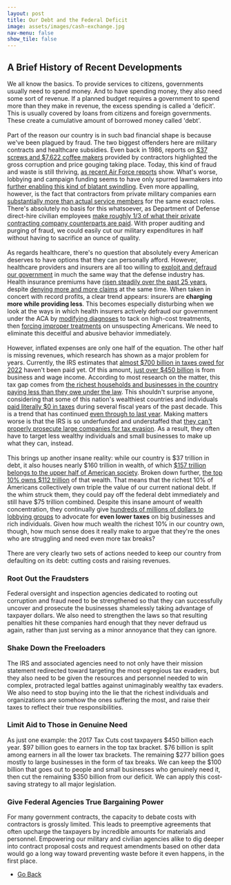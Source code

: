 ```yaml
---
layout: post
title: Our Debt and the Federal Deficit
image: assets/images/cash-exchange.jpg
nav-menu: false
show_tile: false
---
```



<!-- Content -->
<h2 id="content">A Brief History of Recent Developments</h2>

<p>We all know the basics. To provide services to citizens, governments usually need to spend money. And to have spending money, they also need some sort of revenue. If a planned budget requires a government to spend more than they make in revenue, the excess spending is called a 'deficit'. This is usually covered by loans from citizens and foreign governments. These create a cumulative amount of borrowed money called 'debt'.
	<br /><br />
  Part of the reason our country is in such bad financial shape is because we've been plagued by fraud. The two biggest offenders here are military contracts and healthcare subsidies. Even back in 1986, reports on <a href="https://www.latimes.com/archives/la-xpm-1986-07-30-vw-18804-story.html">$37 screws and $7,622 coffee makers</a> provided by contractors highlighted the gross corruption and price gouging taking place. Today, this kind of fraud and waste is still thriving, <a href="https://www.realclearinvestigations.com/articles/2024/11/11/waste_of_the_day_usaf_pays_millions_for_soap_dispensers_1071152.html">as recent Air Force reports</a> show. What's worse, lobbying and campaign funding seems to have only spurred lawmakers into <a href="https://jacobin.com/2024/05/defense-contractors-prices-national-defense-authorization">further enabling this kind of blatant swindling</a>. Even more appalling, however, is the fact that contractors from private military companies earn <a href="https://www.govexec.com/management/2001/07/army-contractors-earn-higher-salaries-study-finds/9618/">substantially more than actual service members</a> for the same exact roles. There's absolutely no basis for this whatsoever, as Department of Defense direct-hire civilian employees <a href="https://www.pogo.org/analysis/dod-contractors-cost-nearly-3-times-more-than-dod-civilians">make roughly 1/3 of what their private contracting company counterparts are paid</a>. With proper auditing and purging of fraud, we could easily cut our military expenditures in half without having to sacrifice an ounce of quality.
	<br /><br />
  As regards healthcare, there's no question that absolutely every American deserves to have options that they can personally afford. However, healthcare providers and insurers are all too willing to <a href="https://www.nhcaa.org/tools-insights/about-health-care-fraud/the-challenge-of-health-care-fraud/">exploit and defraud our government</a> in much the same way that the defense industry has. Health insurance premiums have <a href="https://www.kff.org/report-section/ehbs-2023-section-1-cost-of-health-insurance/">risen steadily over the past 25 years</a>, despite <a href="https://www.hfma.org/fast-finance/aca-marketplace-plans-payment-denial/">denying more and more claims</a> at the same time. When taken in concert with record profits, a clear trend appears: insurers are <b>charging more while providing less</b>. This becomes especially disturbing when we look at the ways in which health insurers actively defraud our government under the ACA by <a href="https://www.wsj.com/health/healthcare/medicare-health-insurance-diagnosis-payments-b4d99a5d">modifying diagnoses</a> to tack on high-cost treatments, then <a href="https://www.propublica.org/article/health-insurance-denials-breaking-state-laws">forcing improper treatments</a> on unsuspecting Americans. We need to eliminate this deceitful and abusive behavior immediately.
	<br /><br />
  However, inflated expenses are only one half of the equation. The other half is missing revenues, which research has shown as a major problem for years. Currently, the IRS estimates that <a href="https://www.irs.gov/statistics/irs-the-tax-gap">almost $700 billion in taxes owed for 2022</a> haven't been paid yet. Of this amount, <a href="https://www.crfb.org/blogs/primer-understanding-tax-gap">just over $450 billion</a> is from business and wage income. According to most research on the matter, this tax gap comes from <a href="https://www.epi.org/publication/tcja-extensions-2025/">the richest households and businesses in the country paying less than they owe under the law</a>. This shouldn't surprise anyone, considering that some of this nation's wealthiest countries and individuals <a href="https://www.americanprogress.org/article/these-19-fortune-100-companies-paid-next-to-nothing-or-nothing-at-all-in-taxes-in-2021/">paid literally $0 in taxes</a> during several fiscal years of the past decade. This is a trend that has continued <a href="https://americansfortaxfairness.org/big-corporations-paid-shockingly-little-taxes-last-year/">even through to last year</a>. Making matters worse is that the IRS is so underfunded and understaffed that <a href="https://www.icij.org/inside-icij/2024/02/inside-the-irs-unit-taking-on-americas-millionaires-and-billionaires/">they can't properly prosecute large companies for tax evasion</a>. As a result, they often have to target less wealthy individuals and small businesses to make up what they can, instead.
	<br /><br />
  This brings up another insane reality: while our country is $37 trillion in debt, it also houses nearly $160 trillion in wealth, of which <a href="https://www.visualcapitalist.com/a-visual-breakdown-of-who-owns-americas-wealth/">$157 trillion belongs to the upper half of American society</a>. Broken down further, <a href="https://www.statista.com/chart/19635/wealth-distribution-percentiles-in-the-us/">the top 10% owns $112 trillion</a> of that wealth. That means that the richest 10% of Americans collectively own triple the value of our current national debt. If the whim struck them, they could pay off the federal debt immediately and still have $75 trillion combined. Despite this insane amount of wealth concentration, they continually give <a href="https://www.citizen.org/news/corporations-are-spending-millions-on-lobbying-to-avoid-taxes/">hundreds of millions of dollars to lobbying groups</a> to advocate for <b>even lower taxes</b> on big businesses and rich individuals. Given how much wealth the richest 10% in our country own, though, how much sense does it really make to argue that they're the ones who are struggling and need even more tax breaks?
	<br /><br />
  There are very clearly two sets of actions needed to keep our country from defaulting on its debt: cutting costs and raising revenues.</p>

<!-- Break -->
<div class="row">
	<div class="4u 12u$(medium)">
		<h3>Root Out the Fraudsters</h3>
		<p>Federal oversight and inspection agencies dedicated to rooting out corruption and fraud need to be strengthened so that they can successfully uncover and prosecute the businesses shamelessly taking advantage of taxpayer dollars. We also need to strengthen the laws so that resulting penalties hit these companies hard enough that they never defraud us again, rather than just serving as a minor annoyance that they can ignore.</p>
	</div>
	<div class="4u 12u$(small)">
		<h3>Shake Down the Freeloaders</h3>
		<p>The IRS and associated agencies need to not only have their mission statement redirected toward targeting the most egregious tax evaders, but they also need to be given the resources and personnel needed to win complex, protracted legal battles against unimaginably wealthy tax evaders. We also need to stop buying into the lie that the richest individuals and organizations are somehow the ones suffering the most, and raise their taxes to reflect their true responsibilities.</p>
	</div>
	<div class="6u 12u$(medium)">
		<h3>Limit Aid to Those in Genuine Need</h3>
		<p>As just one example: the 2017 Tax Cuts cost taxpayers $450 billion each year. $97 billion goes to earners in the top tax bracket. $76 billion is split among earners in all the lower tax brackets. The remaining $277 billion goes mostly to large businesses in the form of tax breaks. We can keep the $100 billion that goes out to people and small businesses who genuinely need it, then cut the remaining $350 billion from our deficit. We can apply this cost-saving strategy to all major legislation.</p>
	</div>
	<div class="6u 12u$(small)">
		<h3>Give Federal Agencies True Bargaining Power</h3>
		<p>For many government contracts, the capacity to debate costs with contractors is grossly limited. This leads to preemptive agreements that often upcharge the taxpayers by incredible amounts for materials and personnel. Empowering our military and civilian agencies alike to dig deeper into contract proposal costs and request amendments based on other data would go a long way toward preventing waste before it even happens, in the first place.</p>
	</div>
</div>

<ul class="actions">
	<li><a href="issues.html" class="button next">Go Back</a></li>
</ul>
